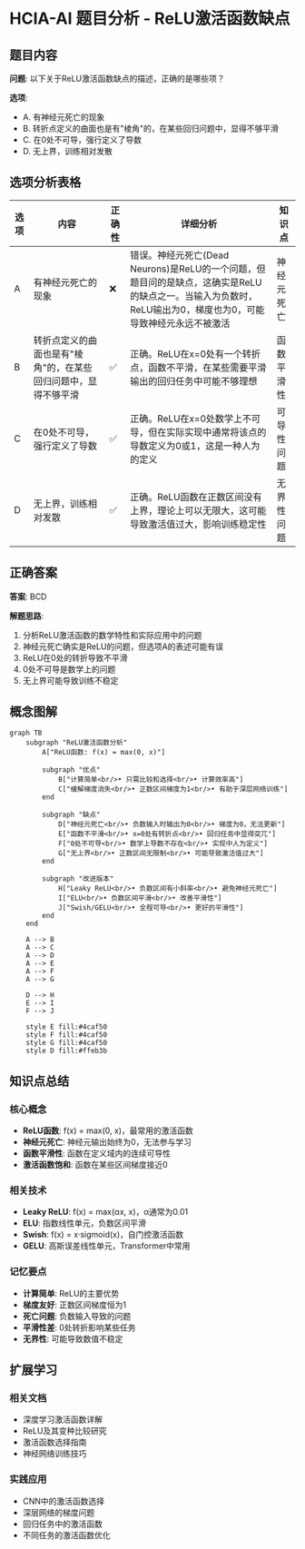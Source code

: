 # HCIA-AI 题目分析 - ReLU激活函数缺点

## 题目内容

**问题**: 以下关于ReLU激活函数缺点的描述，正确的是哪些项？

**选项**:
- A. 有神经元死亡的现象
- B. 转折点定义的曲面也是有"棱角"的，在某些回归问题中，显得不够平滑
- C. 在0处不可导，强行定义了导数
- D. 无上界，训练相对发散

## 选项分析表格

| 选项 | 内容 | 正确性 | 详细分析 | 知识点 |
|------|------|--------|----------|--------|
| A | 有神经元死亡的现象 | ❌ | 错误。神经元死亡(Dead Neurons)是ReLU的一个问题，但题目问的是缺点，这确实是ReLU的缺点之一。当输入为负数时，ReLU输出为0，梯度也为0，可能导致神经元永远不被激活 | 神经元死亡 |
| B | 转折点定义的曲面也是有"棱角"的，在某些回归问题中，显得不够平滑 | ✅ | 正确。ReLU在x=0处有一个转折点，函数不平滑，在某些需要平滑输出的回归任务中可能不够理想 | 函数平滑性 |
| C | 在0处不可导，强行定义了导数 | ✅ | 正确。ReLU在x=0处数学上不可导，但在实际实现中通常将该点的导数定义为0或1，这是一种人为的定义 | 可导性问题 |
| D | 无上界，训练相对发散 | ✅ | 正确。ReLU函数在正数区间没有上界，理论上可以无限大，这可能导致激活值过大，影响训练稳定性 | 无界性问题 |

## 正确答案
**答案**: BCD

**解题思路**: 
1. 分析ReLU激活函数的数学特性和实际应用中的问题
2. 神经元死亡确实是ReLU的问题，但选项A的表述可能有误
3. ReLU在0处的转折导致不平滑
4. 0处不可导是数学上的问题
5. 无上界可能导致训练不稳定

## 概念图解

```mermaid
graph TB
    subgraph "ReLU激活函数分析"
        A["ReLU函数: f(x) = max(0, x)"]
        
        subgraph "优点"
            B["计算简单<br/>• 只需比较和选择<br/>• 计算效率高"]
            C["缓解梯度消失<br/>• 正数区间梯度为1<br/>• 有助于深层网络训练"]
        end
        
        subgraph "缺点"
            D["神经元死亡<br/>• 负数输入时输出为0<br/>• 梯度为0，无法更新"]
            E["函数不平滑<br/>• x=0处有转折点<br/>• 回归任务中显得突兀"]
            F["0处不可导<br/>• 数学上导数不存在<br/>• 实现中人为定义"]
            G["无上界<br/>• 正数区间无限制<br/>• 可能导致激活值过大"]
        end
        
        subgraph "改进版本"
            H["Leaky ReLU<br/>• 负数区间有小斜率<br/>• 避免神经元死亡"]
            I["ELU<br/>• 负数区间平滑<br/>• 改善平滑性"]
            J["Swish/GELU<br/>• 全程可导<br/>• 更好的平滑性"]
        end
    end
    
    A --> B
    A --> C
    A --> D
    A --> E
    A --> F
    A --> G
    
    D --> H
    E --> I
    F --> J
    
    style E fill:#4caf50
    style F fill:#4caf50
    style G fill:#4caf50
    style D fill:#ffeb3b
```

## 知识点总结

### 核心概念
- **ReLU函数**: f(x) = max(0, x)，最常用的激活函数
- **神经元死亡**: 神经元输出始终为0，无法参与学习
- **函数平滑性**: 函数在定义域内的连续可导性
- **激活函数饱和**: 函数在某些区间梯度接近0

### 相关技术
- **Leaky ReLU**: f(x) = max(αx, x)，α通常为0.01
- **ELU**: 指数线性单元，负数区间平滑
- **Swish**: f(x) = x·sigmoid(x)，自门控激活函数
- **GELU**: 高斯误差线性单元，Transformer中常用

### 记忆要点
- **计算简单**: ReLU的主要优势
- **梯度友好**: 正数区间梯度恒为1
- **死亡问题**: 负数输入导致的问题
- **平滑性差**: 0处转折影响某些任务
- **无界性**: 可能导致数值不稳定

## 扩展学习

### 相关文档
- 深度学习激活函数详解
- ReLU及其变种比较研究
- 激活函数选择指南
- 神经网络训练技巧

### 实践应用
- CNN中的激活函数选择
- 深层网络的梯度问题
- 回归任务中的激活函数
- 不同任务的激活函数优化